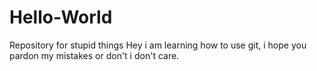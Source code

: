 # Hello-World
Repository for stupid things
Hey i am learning how to use git, i hope you pardon my mistakes or don't i don't care.
